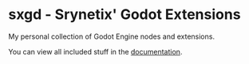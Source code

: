 # sxgd - Srynetix' Godot Extensions

My personal collection of Godot Engine nodes and extensions.

You can view all included stuff in the [documentation](https://srynetix.github.io/sxgd/).
